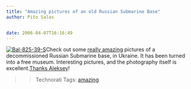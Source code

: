 ```yaml
---
title: "Amazing pictures of an old Russian Submarine Base"
author: Pito Salas


date: 2006-04-07T16:16:49
---
```



>>

>>
[![Bal-825-39-S](https://i0.wp.com/s3.media.squarespace.com/production/1075723/12829350/weblogs/weblog/images/bal-825-39-s.jpg?resize=400%2C260)](<http://russos.livejournal.com/210363.html?thread=2131387>)Check
out some [really
amazing](<http://russos.livejournal.com/210363.html?thread=2131387>) pictures
of a decommissioned Russian Submarine base, in Ukraine. It has been turned
into a free museum. Interesting pictures, and the photography itself is
excellent.[Thanks Aleksey](<http://blog.noizeramp.com/>)!

>>

>> Technorati Tags: [amazing](<http://www.technorati.com/tag/amazing>)


